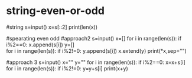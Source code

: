 # string-even-or-odd
#string 
s=input()
x=s[::2]
print(len(x))


#spearating even odd
#approach2
s=input()
x=[]
for i in range(len(s)):
  if i%2==0:
    x.append(s[i])
y=[]  
for i in range(len(s)):
  if i%2!=0:
    y.append(s[i])
x.extend(y)
print(*x,sep="")

#approach 3
s=input()
x=""
y=""
for i in range(len(s)):
  if i%2==0:
    x=x+s[i]
for i in range(len(s)):
  if i%2!=0:
    y=y+s[i]
print(x+y)    
